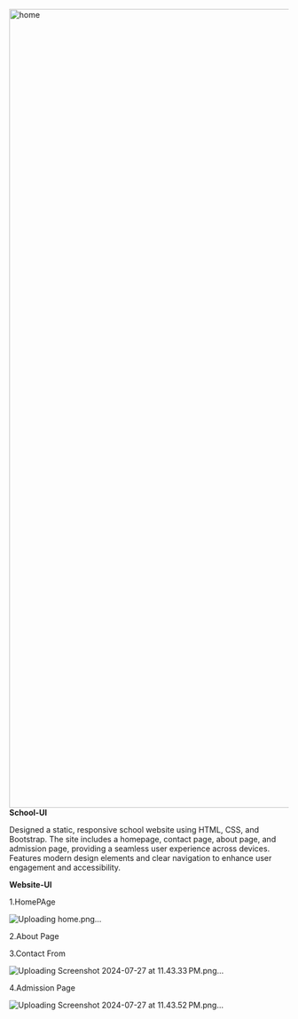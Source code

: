 <img width="1440" alt="home" src="https://github.com/user-attachments/assets/e33011d3-02a1-4ef5-9900-0ab7fc527ccb">**School-UI**

Designed a static, responsive school website using HTML, CSS, and Bootstrap. The site includes a homepage, contact page, about page, and admission page, providing a seamless user experience across devices. Features modern design elements and clear navigation to enhance user engagement and accessibility.

**Website-UI**

1.HomePAge

![Uploading home.png…](homepage)


2.About Page




3.Contact From


![Uploading Screenshot 2024-07-27 at 11.43.33 PM.png…]()



4.Admission Page


![Uploading Screenshot 2024-07-27 at 11.43.52 PM.png…]()



